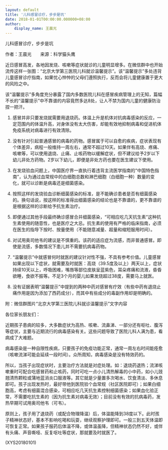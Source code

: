 ```yaml
---
layout: default
title: '儿科感冒诊疗，步步是坑'
date: 2018-01-01T00:00:00.000000+08:00
author:
    display_name: 王晨光
---
```


儿科感冒诊疗，步步是坑

作者：王晨光　　来源：科学猫头鹰

近日感冒高发，各地因发烧、咳嗽等症状就诊的儿童明显增多。在微信群中也开始流传这样一张图：“北京大学第三医院儿科就诊温馨提示”。该“温馨提示”多处违背儿童感冒诊疗指南，如果忧心忡忡的父母们遵照执行，反而会将儿童健康置于更大的风险之中。

该“温馨提示”多角度充分暴露了国内多数医院儿科在感冒疾病管理上的无知，篇幅不长的“温馨提示”中不靠谱的内容竟然多达8处，让人不禁为国内儿童的健康防治捏一把汗。

1. 感冒并非只要发烧就需要用退烧药。体温上升是机体对抗病毒感染的反应，一定范围内的体温升高，对身体没有太大伤害，却能有效地抑制病毒和促进机体免疫系统对病毒进行有效清除。

2. 没有针对引起普通感冒的病毒的药物。感冒属于可以自愈的疾病，症状表现有个体差异，病程一般维持一周左右，通常不超过10天。如果伴有高烧、疼痛、咳嗽等，可以使用退烧、止痛、止咳药物以缓解症状，但不建议给予2岁以下幼儿非处方药物。2岁以下幼儿，即便是非处方药也要在医生建议下使用。

3. 在发烧验血问题上，中国医疗界一直执行着违背主流医学指南的“中国特色指南”，认为通过血常规中的白细胞总数和淋巴细胞（白细胞一种）数量的变化，就可以诊断是病毒还是细菌感染。

4. 按照这样的发烧验血诊断细菌感染的标准，是不能确诊患者是否有细菌感染的。换句话说，按这样的标准得出细菌感染的结论也是不靠谱的，更不靠谱的是根据这样的诊断给予抗生素治疗。

5. 即便通过其他手段最终确诊感冒合并细菌感染，“可相应吃几天抗生素”这种抗生素使用的随意性，也是医疗之大忌。抗生素的使用有严格的临床指南，必须在医生的指导下按时、按量使用（不能随意减量、超量和缩短服用时间）。

6. 对试用奥司他韦的建议是不慎重的。该药的适应症为流感，而非普通感冒。即使是流感，多数情况下患儿并不需要抗病毒药物。

7. “温馨提示”中就感冒何时就医的建议针对性不强，不具有参考价值。儿童感冒如果出现以下症状，就需要及时就医：高烧（39.5度及以上）两天以上，症状持续10天以上，呼吸困难，嘴唇等部位皮肤呈蓝紫色，耳朵疼痛和流液，昏昏欲睡，食欲不振等。不足3个月的婴儿如果发烧超过38度，需要马上就医。

8. 没有证据表明“温馨提示”中提到的两种中药对感冒有疗效（有些中药有退烧止痛作用是因为添加了西药成分），而其中有些成分的毒副作用却是明确的。

附：微信群图片“北京大学第三医院儿科就诊温馨提示”文字内容

各位家长朋友们：

近期孩子患病的较多，大多数症状为高热、咳嗽、流鼻涕、一部分还有呕吐、腹泻等症状，主要与近期流行的病毒感染有关。这些问题导致了医院儿科人满为患，看病成了大难题。

病毒感染是一种自限性疾病，只要孩子的免疫功能正常，通常一周左右时间能痊愈（咳嗽流涕可能会延续一段时间）。众所周知，病毒感染是没有特效药的。

所以，当孩子出现症状时，主要治疗方法就是对症处理。如：退烧药退热；流涕咳嗽重时可配合吃感冒药和止咳药，同时可吃一点小儿清热解毒的小中药，如小儿豉翘清热颗粒或蒲地蓝消炎口服液等。其它就是少量置多次喝水、饮食清淡、多休息即可。孩子出现发热时，最好带他到医院验个血常规（社区医院即可）；如果白细胞高，考虑有细菌混合感染，可相应吃几天抗生素控制细菌感染；如果血化验正常，不需要吃抗生素的（因为抗生素对病毒无效）；目前没有有效的抗病毒药，发热早期可试用奥司他韦（可韦）。

原则上，孩子用了退烧药（或配合物理降温）后，体温能降到38度以下。此时孩子精神状态好，基本不影响吃喝和玩耍，继续观察护理即可。一般三到五天体温即可恢复正常。如果孩子服药后体温不降，或体温虽降，但精神状态仍然不好，或伴有头痛、声音嘶哑、反复呕吐等症状，那就要及时就医了。

(XYS20180101)

